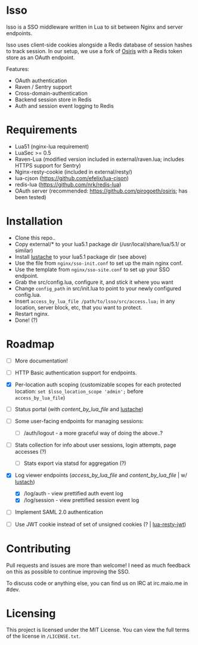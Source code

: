 lsso
=====

lsso is a SSO middleware written in Lua to sit between Nginx and server endpoints.

lsso uses client-side cookies alongside a Redis database of session hashes to track session.
In our setup, we use a fork of [Osiris](https://github.com/pirogoeth/osiris) with a Redis token store as an OAuth endpoint.

Features:
 - OAuth authentication
 - Raven / Sentry support
 - Cross-domain-authentication
 - Backend session store in Redis
 - Auth and session event logging to Redis


Requirements
============

- Lua51 (nginx-lua requirement)
- LuaSec >= 0.5
- Raven-Lua (modified version included in external/raven.lua; includes HTTPS support for Sentry)
- Nginx-resty-cookie (included in external/resty/)
- lua-cjson (https://github.com/efelix/lua-cjson)
- redis-lua (https://github.com/nrk/redis-lua)
- OAuth server (recommended: https://github.com/pirogoeth/osiris; has been tested)


Installation
=============

- Clone this repo..
- Copy external/\* to your lua5.1 package dir (/usr/local/share/lua/5.1/ or similar)
- Install [lustache](https://github.com/Olivine-Labs/lustache) to your lua5.1 package dir (see above)
- Use the file from `nginx/sso-init.conf` to set up the main nginx conf.
- Use the template from `nginx/sso-site.conf` to set up your SSO endpoint.
- Grab the src/config.lua, configure it, and stick it where you want
- Change `config_path` in src/init.lua to point to your newly configured config.lua.
- Insert `access_by_lua_file /path/to/lsso/src/access.lua;` in any location, server block, etc, that you want to protect.
- Restart nginx.
- Done! (?)


Roadmap
=======

- [ ] More documentation!
- [ ] HTTP Basic authentication support for endpoints.
- [X] Per-location auth scoping (customizable scopes for each protected location: `set $lsso_location_scope 'admin';` before `access_by_lua_file`)
- [ ] Status portal (with *content_by_lua_file* and [lustache](https://github.com/Olivine-Labs/lustache))
- [ ] Some user-facing endpoints for managing sessions:
  - [ ] /auth/logout - a more graceful way of doing the above..?
- [ ] Stats collection for info about user sessions, login attempts, page accesses (?)
  - [ ] Stats export via statsd for aggregation (?)
- [X] Log viewer endpoints (*access_by_lua_file* and *content_by_lua_file* | w/ [lustach](https://github.com/Olivine-Labs/lustache))
  - [X] /log/auth - view prettified auth event log
  - [X] /log/session - view prettified session event log
- [ ] Implement SAML 2.0 authentication
- [ ] Use JWT cookie instead of set of unsigned cookies (? | [lua-resty-jwt](https://github.com/SkyLothar/lua-resty-jwt))


Contributing
============

Pull requests and issues are more than welcome! I need as much feedback on this as possible to continue improving the SSO.

To discuss code or anything else, you can find us on IRC at irc.maio.me in #dev.


Licensing
=========

This project is licensed under the MIT License. You can view the full terms of the license in `/LICENSE.txt`.
